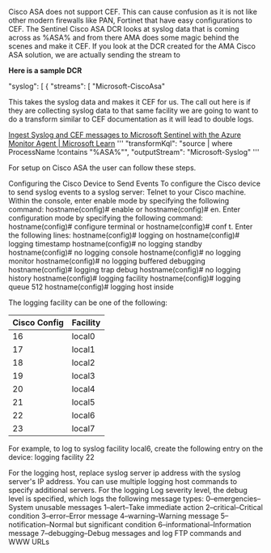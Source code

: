 Cisco ASA does not support CEF.  This can cause confusion as it is not like other modern firewalls like PAN, Fortinet that have easy configurations to CEF. The Sentinel  Cisco ASA DCR looks at syslog data that is coming across as  %ASA%  and from there AMA does some magic behind the scenes and make it CEF.  If you look at the DCR created for the AMA Cisco ASA solution, we are actually sending the stream to 


**Here is a sample DCR** 


   "syslog": [
        {
          "streams": [
            "Microsoft-CiscoAsa"

This takes the syslog data and makes it CEF for us.  The call out here is if they are collecting syslog data to that same facility we are going to want to do a transform similar to CEF documentation as it will lead to double logs.

[Ingest Syslog and CEF messages to Microsoft Sentinel with the Azure Monitor Agent | Microsoft Learn](https://learn.microsoft.com/en-us/azure/sentinel/connect-cef-syslog-ama?tabs=single%2Csyslog%2Cportal#avoid-data-ingestion-duplication)
'''
        "transformKql": "source | where ProcessName !contains \"%ASA%\"",
        "outputStream": "Microsoft-Syslog"
'''



For setup on Cisco ASA the user can follow these steps. 


Configuring the Cisco Device to Send Events
To configure the Cisco device to send syslog events to a syslog server:
Telnet to your Cisco machine.
Within the console, enter enable mode by specifying the following command: hostname(config)# enable or hostname(config)# en.
Enter configuration mode by specifying the following command: hostname(config)# configure terminal or hostname(config)# conf t.
Enter the following lines:
hostname(config)# logging on
hostname(config)# logging timestamp
hostname(config)# no logging standby
hostname(config)# no logging console
hostname(config)# no logging monitor
hostname(config)# no logging buffered debugging
hostname(config)# logging trap debug
hostname(config)# no logging history
hostname(config)# logging facility <syslog server logging directory>
hostname(config)# logging queue 512
hostname(config)# logging host inside <syslog server ip address>

The logging facility can be one of the following:

| Cisco Config | Facility   |
| ------ | ------- |
| 16     | local0  |
| 17     | local1  |
| 18     | local2  |
| 19     | local3  |
| 20     | local4  |
| 21     | local5  |
| 22     | local6  |
| 23     | local7  |

For example, to log to syslog facility local6, create the following entry on the device:
logging facility 22


For the logging host, replace syslog server ip address with the syslog server's IP
address. You can use multiple logging host commands to specify additional servers.
For the logging Log severity level, the debug level is specified, which logs the following
message types:
     0–emergencies–System unusable messages
     1–alert–Take immediate action
     2–critical–Critical condition
     3–error–Error message
     4–warning–Warning message
     5–notification–Normal but significant condition
     6–informational–Information message
     7–debugging–Debug messages and log FTP commands and WWW URLs
